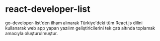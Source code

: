 # react-developer-list
go-developer-list'den ilham alınarak Türkiye'deki tüm React.js dilini kullanarak web app yapan yazılım geliştiricilerini tek çatı altında toplamak amacıyla oluşturulmuştur.
